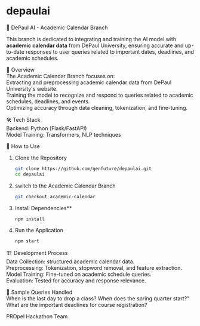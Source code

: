 # depaulai

📅 DePaul AI - Academic Calendar Branch  

This branch is dedicated to integrating and training the AI model with **academic calendar data** from DePaul University, ensuring accurate and up-to-date responses to user queries related to important dates, deadlines, and academic schedules.  


🚀 Overview  
The Academic Calendar Branch focuses on:  
  Extracting and preprocessing academic calendar data from DePaul University's website.  
  Training the model to recognize and respond to queries related to academic schedules, deadlines, and events.  
  Optimizing accuracy through data cleaning, tokenization, and fine-tuning.  

🛠 Tech Stack  
  Backend: Python (Flask/FastAPI)  
  Model Training: Transformers, NLP techniques    

📌 How to Use  
1. Clone the Repository
   ```sh
   git clone https://github.com/genfuture/depaulai.git  
   cd depaulai
   ```  
2. switch to the Academic Calendar Branch
   ```sh
   git checkout academic-calendar
   ```  
3. Install Dependencies**  
   ```sh
   npm install
   ```  
4. Run the Application 
   ```sh
   npm start
   ```  
 🏗 Development Process  
  Data Collection: structured academic calendar data.  
  Preprocessing: Tokenization, stopword removal, and feature extraction.  
  Model Training: Fine-tuned on academic schedule queries.  
  Evaluation: Tested for accuracy and response relevance.  

📅 Sample Queries Handled  
  When is the last day to drop a class? 
  When does the spring quarter start?"  
  What are the important deadlines for course registration? 


PROpel Hackathon Team
